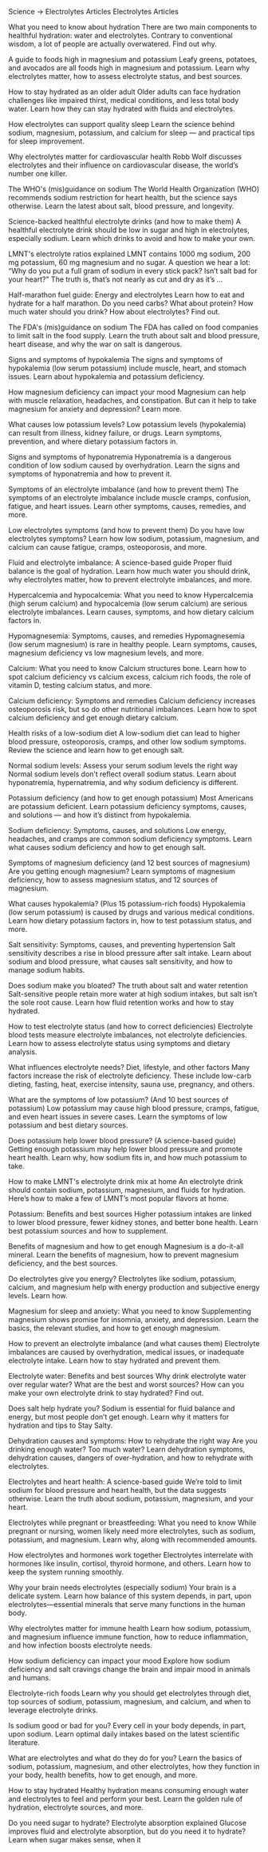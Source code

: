 Science → Electrolytes Articles
Electrolytes Articles

What you need to know about hydration
There are two main components to healthful hydration: water and electrolytes. Contrary to conventional wisdom, a lot of people are actually overwatered. Find out why.


A guide to foods high in magnesium and potassium
Leafy greens, potatoes, and avocados are all foods high in magnesium and potassium. Learn why electrolytes matter, how to assess electrolyte status, and best sources.


How to stay hydrated as an older adult
Older adults can face hydration challenges like impaired thirst, medical conditions, and less total body water. Learn how they can stay hydrated with fluids and electrolytes.


How electrolytes can support quality sleep
Learn the science behind sodium, magnesium, potassium, and calcium for sleep — and practical tips for sleep improvement.


Why electrolytes matter for cardiovascular health
Robb Wolf discusses electrolytes and their influence on cardiovascular disease, the world’s number one killer.


The WHO's (mis)guidance on sodium
The World Health Organization (WHO) recommends sodium restriction for heart health, but the science says otherwise. Learn the latest about salt, blood pressure, and longevity.


Science-backed healthful electrolyte drinks (and how to make them)
A healthful electrolyte drink should be low in sugar and high in electrolytes, especially sodium. Learn which drinks to avoid and how to make your own.


LMNT's electrolyte ratios explained
LMNT contains 1000 mg sodium, 200 mg potassium, 60 mg magnesium and no sugar. A question we hear a lot: “Why do you put a full gram of sodium in every stick pack? Isn’t salt bad for your heart?" The truth is, that’s not nearly as cut and dry as it’s …


Half-marathon fuel guide: Energy and electrolytes
Learn how to eat and hydrate for a half marathon. Do you need carbs? What about protein? How much water should you drink? How about electrolytes? Find out.


The FDA's (mis)guidance on sodium
The FDA has called on food companies to limit salt in the food supply. Learn the truth about salt and blood pressure, heart disease, and why the war on salt is dangerous.


Signs and symptoms of hypokalemia
The signs and symptoms of hypokalemia (low serum potassium) include muscle, heart, and stomach issues. Learn about hypokalemia and potassium deficiency.


How magnesium deficiency can impact your mood
Magnesium can help with muscle relaxation, headaches, and constipation. But can it help to take magnesium for anxiety and depression? Learn more.


What causes low potassium levels?
Low potassium levels (hypokalemia) can result from illness, kidney failure, or drugs. Learn symptoms, prevention, and where dietary potassium factors in.


Signs and symptoms of hyponatremia
Hyponatremia is a dangerous condition of low sodium caused by overhydration. Learn the signs and symptoms of hyponatremia and how to prevent it.


Symptoms of an electrolyte imbalance (and how to prevent them)
The symptoms of an electrolyte imbalance include muscle cramps, confusion, fatigue, and heart issues. Learn other symptoms, causes, remedies, and more.


Low electrolytes symptoms (and how to prevent them)
Do you have low electrolytes symptoms? Learn how low sodium, potassium, magnesium, and calcium can cause fatigue, cramps, osteoporosis, and more.


Fluid and electrolyte imbalance: A science-based guide
Proper fluid balance is the goal of hydration. Learn how much water you should drink, why electrolytes matter, how to prevent electrolyte imbalances, and more.


Hypercalcemia and hypocalcemia: What you need to know
Hypercalcemia (high serum calcium) and hypocalcemia (low serum calcium) are serious electrolyte imbalances. Learn causes, symptoms, and how dietary calcium factors in.


Hypomagnesemia: Symptoms, causes, and remedies
Hypomagnesemia (low serum magnesium) is rare in healthy people. Learn symptoms, causes, magnesium deficiency vs low magnesium levels, and more.


Calcium: What you need to know
Calcium structures bone. Learn how to spot calcium deficiency vs calcium excess, calcium rich foods, the role of vitamin D, testing calcium status, and more.


Calcium deficiency: Symptoms and remedies
Calcium deficiency increases osteoporosis risk, but so do other nutritional imbalances. Learn how to spot calcium deficiency and get enough dietary calcium.


Health risks of a low-sodium diet
A low-sodium diet can lead to higher blood pressure, osteoporosis, cramps, and other low sodium symptoms. Review the science and learn how to get enough salt.


Normal sodium levels: Assess your serum sodium levels the right way
Normal sodium levels don’t reflect overall sodium status. Learn about hyponatremia, hypernatremia, and why sodium deficiency is different.


Potassium deficiency (and how to get enough potassium)
Most Americans are potassium deficient. Learn potassium deficiency symptoms, causes, and solutions — and how it’s distinct from hypokalemia.


Sodium deficiency: Symptoms, causes, and solutions
Low energy, headaches, and cramps are common sodium deficiency symptoms. Learn what causes sodium deficiency and how to get enough salt.


Symptoms of magnesium deficiency (and 12 best sources of magnesium)
Are you getting enough magnesium? Learn symptoms of magnesium deficiency, how to assess magnesium status, and 12 sources of magnesium.


What causes hypokalemia? (Plus 15 potassium-rich foods)
Hypokalemia (low serum potassium) is caused by drugs and various medical conditions. Learn how dietary potassium factors in, how to test potassium status, and more.


Salt sensitivity: Symptoms, causes, and preventing hypertension
Salt sensitivity describes a rise in blood pressure after salt intake. Learn about sodium and blood pressure, what causes salt sensitivity, and how to manage sodium habits.


Does sodium make you bloated? The truth about salt and water retention
Salt-sensitive people retain more water at high sodium intakes, but salt isn’t the sole root cause. Learn how fluid retention works and how to stay hydrated.


How to test electrolyte status (and how to correct deficiencies)
Electrolyte blood tests measure electrolyte imbalances, not electrolyte deficiencies. Learn how to assess electrolyte status using symptoms and dietary analysis.


What influences electrolyte needs? Diet, lifestyle, and other factors
Many factors increase the risk of electrolyte deficiency. These include low-carb dieting, fasting, heat, exercise intensity, sauna use, pregnancy, and others.


What are the symptoms of low potassium? (And 10 best sources of potassium)
Low potassium may cause high blood pressure, cramps, fatigue, and even heart issues in severe cases. Learn the symptoms of low potassium and best dietary sources.


Does potassium help lower blood pressure? (A science-based guide)
Getting enough potassium may help lower blood pressure and promote heart health. Learn why, how sodium fits in, and how much potassium to take.


How to make LMNT's electrolyte drink mix at home
An electrolyte drink should contain sodium, potassium, magnesium, and fluids for hydration. Here’s how to make a few of LMNT’s most popular flavors at home.


Potassium: Benefits and best sources
Higher potassium intakes are linked to lower blood pressure, fewer kidney stones, and better bone health. Learn best potassium sources and how to supplement.


Benefits of magnesium and how to get enough
Magnesium is a do-it-all mineral. Learn the benefits of magnesium, how to prevent magnesium deficiency, and the best sources.


Do electrolytes give you energy?
Electrolytes like sodium, potassium, calcium, and magnesium help with energy production and subjective energy levels. Learn how.


Magnesium for sleep and anxiety: What you need to know
Supplementing magnesium shows promise for insomnia, anxiety, and depression. Learn the basics, the relevant studies, and how to get enough magnesium.


How to prevent an electrolyte imbalance (and what causes them)
Electrolyte imbalances are caused by overhydration, medical issues, or inadequate electrolyte intake. Learn how to stay hydrated and prevent them.


Electrolyte water: Benefits and best sources
Why drink electrolyte water over regular water? What are the best and worst sources? How can you make your own electrolyte drink to stay hydrated? Find out.


Does salt help hydrate you?
Sodium is essential for fluid balance and energy, but most people don’t get enough. Learn why it matters for hydration and tips to Stay Salty.


Dehydration causes and symptoms: How to rehydrate the right way
Are you drinking enough water? Too much water? Learn dehydration symptoms, dehydration causes, dangers of over-hydration, and how to rehydrate with electrolytes.


Electrolytes and heart health: A science-based guide
We’re told to limit sodium for blood pressure and heart health, but the data suggests otherwise. Learn the truth about sodium, potassium, magnesium, and your heart.


Electrolytes while pregnant or breastfeeding: What you need to know
While pregnant or nursing, women likely need more electrolytes, such as sodium, potassium, and magnesium. Learn why, along with recommended amounts.


How electrolytes and hormones work together
Electrolytes interrelate with hormones like insulin, cortisol, thyroid hormone, and others. Learn how to keep the system running smoothly.


Why your brain needs electrolytes (especially sodium)
Your brain is a delicate system. Learn how balance of this system depends, in part, upon electrolytes—essential minerals that serve many functions in the human body.


Why electrolytes matter for immune health
Learn how sodium, potassium, and magnesium influence immune function, how to reduce inflammation, and how infection boosts electrolyte needs.


How sodium deficiency can impact your mood
Explore how sodium deficiency and salt cravings change the brain and impair mood in animals and humans.


Electrolyte-rich foods
Learn why you should get electrolytes through diet, top sources of sodium, potassium, magnesium, and calcium, and when to leverage electrolyte drinks.


Is sodium good or bad for you?
Every cell in your body depends, in part, upon sodium. Learn optimal daily intakes based on the latest scientific literature.


What are electrolytes and what do they do for you?
Learn the basics of sodium, potassium, magnesium, and other electrolytes, how they function in your body, health benefits, how to get enough, and more.


How to stay hydrated
Healthy hydration means consuming enough water and electrolytes to feel and perform your best. Learn the golden rule of hydration, electrolyte sources, and more.


Do you need sugar to hydrate? Electrolyte absorption explained
Glucose improves fluid and electrolyte absorption, but do you need it to hydrate? Learn when sugar makes sense, when it